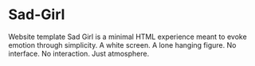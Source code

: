 # Sad-Girl
Website template Sad Girl  is a minimal HTML experience meant to evoke emotion through simplicity. A white screen.   A lone hanging figure.   No interface. No interaction. Just atmosphere.
